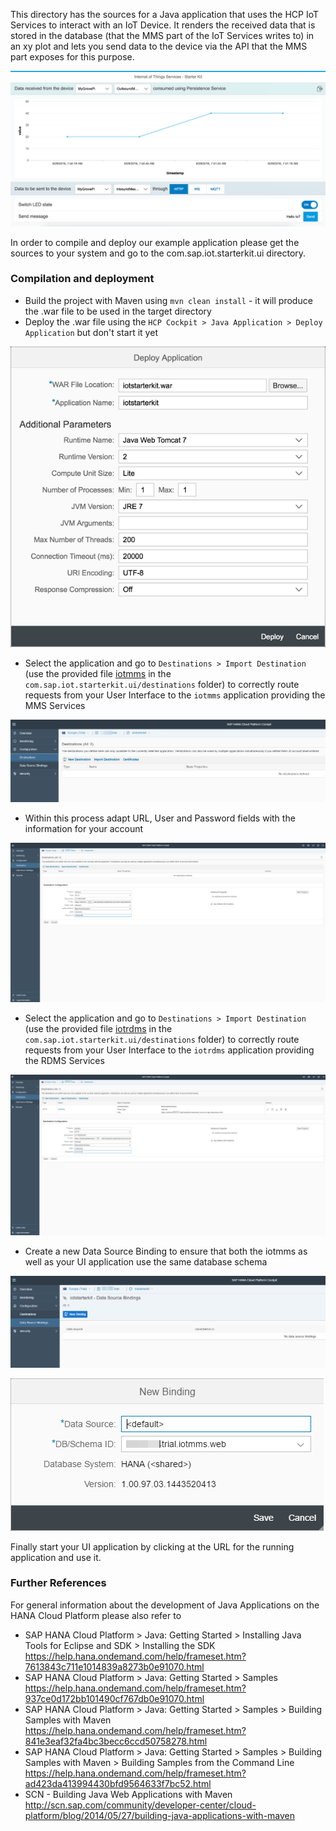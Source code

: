 This directory has the sources for a Java application that uses the HCP IoT
Services to interact with an IoT Device. It renders the received data that is
stored in the database (that the MMS part of the IoT Services writes to) in an
xy plot and lets you send data to the device via the API that the MMS part
exposes for this purpose.

![UI5 Consumption Example](../../../../images/consumption_ui5_01.jpg?raw=true "UI5 Consumption Example")

In order to compile and deploy our example application please get the sources to your system and go to the com.sap.iot.starterkit.ui directory.

### Compilation and deployment
* Build the project with Maven using ```mvn clean install``` - it will produce the .war file to be used in the target directory
* Deploy the .war file using the ```HCP Cockpit > Java Application > Deploy Application``` but don't start it yet

![UI .war file deployment](../../../../images/ui_war_file_deployment.png?raw=true "UI .war file deployment")

* Select the application and go to ```Destinations > Import Destination``` (use the provided file [iotmms](./com.sap.iot.starterkit.ui/destinations/iotmms) in the ```com.sap.iot.starterkit.ui/destinations``` folder) to correctly route requests from your User Interface to the ```iotmms``` application providing the MMS Services

![Destination configuration](../../../../images/destination_configuration_01.png?raw=true "Destination configuration")

* Within this process adapt URL, User and Password fields with the information for your account

![Destination configuration](../../../../images/destination_configuration_02.png?raw=true "Destination configuration")

* Select the application and go to ```Destinations > Import Destination``` (use the provided file [iotrdms](./com.sap.iot.starterkit.ui/destinations/iotrdms) in the ```com.sap.iot.starterkit.ui/destinations``` folder) to correctly route requests from your User Interface to the ```iotrdms``` application providing the RDMS Services

![Destination configuration](../../../../images/destination_configuration_03.png?raw=true "Destination configuration")

* Create a new Data Source Binding to ensure that both the iotmms as well as your UI application use the same database schema

![Data Source binding](../../../../images/data_source_binding_01.png?raw=true "Data Source binding")

![Data Source binding](../../../../images/data_source_binding_02.png?raw=true "Data Source binding")

Finally start your UI application by clicking at the URL for the running application and use it.

### Further References
For general information about the development of Java Applications on the HANA Cloud Platform please also refer to
* SAP HANA Cloud Platform > Java: Getting Started > Installing Java Tools for Eclipse and SDK > Installing the SDK https://help.hana.ondemand.com/help/frameset.htm?7613843c711e1014839a8273b0e91070.html 
* SAP HANA Cloud Platform > Java: Getting Started > Samples https://help.hana.ondemand.com/help/frameset.htm?937ce0d172bb101490cf767db0e91070.html
* SAP HANA Cloud Platform > Java: Getting Started > Samples > Building Samples with Maven https://help.hana.ondemand.com/help/frameset.htm?841e3eaf32fa4bc3becc6ccd50758278.html
* SAP HANA Cloud Platform > Java: Getting Started > Samples > Building Samples with Maven > Building Samples from the Command Line https://help.hana.ondemand.com/help/frameset.htm?ad423da413994430bfd9564633f7bc52.html
* SCN - Building Java Web Applications with Maven http://scn.sap.com/community/developer-center/cloud-platform/blog/2014/05/27/building-java-applications-with-maven
